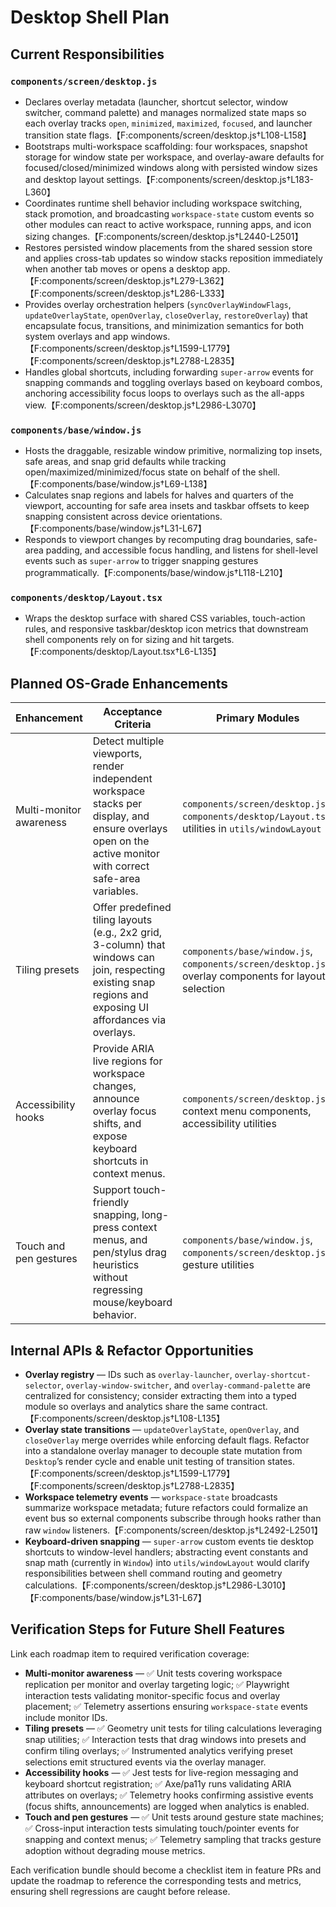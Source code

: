 # Desktop Shell Plan

## Current Responsibilities

### `components/screen/desktop.js`
- Declares overlay metadata (launcher, shortcut selector, window switcher, command palette) and manages normalized state maps so each overlay tracks `open`, `minimized`, `maximized`, `focused`, and launcher transition state flags.【F:components/screen/desktop.js†L108-L158】
- Bootstraps multi-workspace scaffolding: four workspaces, snapshot storage for window state per workspace, and overlay-aware defaults for focused/closed/minimized windows along with persisted window sizes and desktop layout settings.【F:components/screen/desktop.js†L183-L360】
- Coordinates runtime shell behavior including workspace switching, stack promotion, and broadcasting `workspace-state` custom events so other modules can react to active workspace, running apps, and icon sizing changes.【F:components/screen/desktop.js†L2440-L2501】
- Restores persisted window placements from the shared session store and applies cross-tab updates so window stacks reposition immediately when another tab moves or opens a desktop app.【F:components/screen/desktop.js†L279-L362】【F:components/screen/desktop.js†L286-L333】
- Provides overlay orchestration helpers (`syncOverlayWindowFlags`, `updateOverlayState`, `openOverlay`, `closeOverlay`, `restoreOverlay`) that encapsulate focus, transitions, and minimization semantics for both system overlays and app windows.【F:components/screen/desktop.js†L1599-L1779】【F:components/screen/desktop.js†L2788-L2835】
- Handles global shortcuts, including forwarding `super-arrow` events for snapping commands and toggling overlays based on keyboard combos, anchoring accessibility focus loops to overlays such as the all-apps view.【F:components/screen/desktop.js†L2986-L3070】

### `components/base/window.js`
- Hosts the draggable, resizable window primitive, normalizing top insets, safe areas, and snap grid defaults while tracking open/maximized/minimized/focus state on behalf of the shell.【F:components/base/window.js†L69-L138】
- Calculates snap regions and labels for halves and quarters of the viewport, accounting for safe area insets and taskbar offsets to keep snapping consistent across device orientations.【F:components/base/window.js†L31-L67】
- Responds to viewport changes by recomputing drag boundaries, safe-area padding, and accessible focus handling, and listens for shell-level events such as `super-arrow` to trigger snapping gestures programmatically.【F:components/base/window.js†L118-L210】

### `components/desktop/Layout.tsx`
- Wraps the desktop surface with shared CSS variables, touch-action rules, and responsive taskbar/desktop icon metrics that downstream shell components rely on for sizing and hit targets.【F:components/desktop/Layout.tsx†L6-L135】

## Planned OS-Grade Enhancements

| Enhancement | Acceptance Criteria | Primary Modules |
| --- | --- | --- |
| Multi-monitor awareness | Detect multiple viewports, render independent workspace stacks per display, and ensure overlays open on the active monitor with correct safe-area variables. | `components/screen/desktop.js`, `components/desktop/Layout.tsx`, utilities in `utils/windowLayout` |
| Tiling presets | Offer predefined tiling layouts (e.g., 2x2 grid, 3-column) that windows can join, respecting existing snap regions and exposing UI affordances via overlays. | `components/base/window.js`, `components/screen/desktop.js`, overlay components for layout selection |
| Accessibility hooks | Provide ARIA live regions for workspace changes, announce overlay focus shifts, and expose keyboard shortcuts in context menus. | `components/screen/desktop.js`, context menu components, accessibility utilities |
| Touch and pen gestures | Support touch-friendly snapping, long-press context menus, and pen/stylus drag heuristics without regressing mouse/keyboard behavior. | `components/base/window.js`, `components/screen/desktop.js`, gesture utilities |

## Internal APIs & Refactor Opportunities

- **Overlay registry** — IDs such as `overlay-launcher`, `overlay-shortcut-selector`, `overlay-window-switcher`, and `overlay-command-palette` are centralized for consistency; consider extracting them into a typed module so overlays and analytics share the same contract.【F:components/screen/desktop.js†L108-L135】
- **Overlay state transitions** — `updateOverlayState`, `openOverlay`, and `closeOverlay` merge overrides while enforcing default flags. Refactor into a standalone overlay manager to decouple state mutation from `Desktop`’s render cycle and enable unit testing of transition states.【F:components/screen/desktop.js†L1599-L1779】【F:components/screen/desktop.js†L2788-L2835】
- **Workspace telemetry events** — `workspace-state` broadcasts summarize workspace metadata; future refactors could formalize an event bus so external components subscribe through hooks rather than raw `window` listeners.【F:components/screen/desktop.js†L2492-L2501】
- **Keyboard-driven snapping** — `super-arrow` custom events tie desktop shortcuts to window-level handlers; abstracting event constants and snap math (currently in `Window`) into `utils/windowLayout` would clarify responsibilities between shell command routing and geometry calculations.【F:components/screen/desktop.js†L2986-L3010】【F:components/base/window.js†L31-L67】

## Verification Steps for Future Shell Features

Link each roadmap item to required verification coverage:

- **Multi-monitor awareness** — ✅ Unit tests covering workspace replication per monitor and overlay targeting logic; ✅ Playwright interaction tests validating monitor-specific focus and overlay placement; ✅ Telemetry assertions ensuring `workspace-state` events include monitor IDs.
- **Tiling presets** — ✅ Geometry unit tests for tiling calculations leveraging snap utilities; ✅ Interaction tests that drag windows into presets and confirm tiling overlays; ✅ Instrumented analytics verifying preset selections emit structured events via the overlay manager.
- **Accessibility hooks** — ✅ Jest tests for live-region messaging and keyboard shortcut registration; ✅ Axe/pa11y runs validating ARIA attributes on overlays; ✅ Telemetry hooks confirming assistive events (focus shifts, announcements) are logged when analytics is enabled.
- **Touch and pen gestures** — ✅ Unit tests around gesture state machines; ✅ Cross-input interaction tests simulating touch/pointer events for snapping and context menus; ✅ Telemetry sampling that tracks gesture adoption without degrading mouse metrics.

Each verification bundle should become a checklist item in feature PRs and update the roadmap to reference the corresponding tests and metrics, ensuring shell regressions are caught before release.
